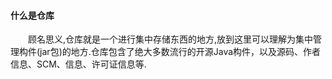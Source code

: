 #### 什么是仓库
　　顾名思义,仓库就是一个进行集中存储东西的地方,放到这里可以理解为集中管理构件(jar包)的地方.仓库包含了绝大多数流行的开源Java构件，以及源码、作者信息、SCM、信息、许可证信息等.